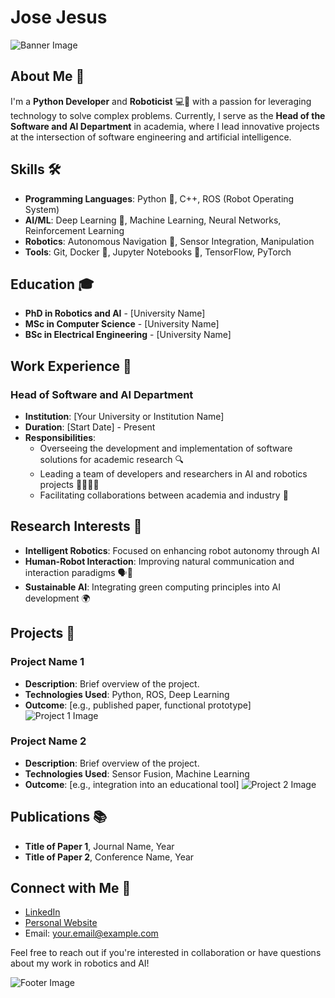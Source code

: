 # Jose Jesus

![Banner Image](banner-image-url.jpg)

## About Me 🌟

I'm a **Python Developer** and **Roboticist** 💻🤖 with a passion for leveraging technology to solve complex problems. Currently, I serve as the **Head of the Software and AI Department** in academia, where I lead innovative projects at the intersection of software engineering and artificial intelligence.

## Skills 🛠️

- **Programming Languages**: Python 🐍, C++, ROS (Robot Operating System) 
- **AI/ML**: Deep Learning 🧠, Machine Learning, Neural Networks, Reinforcement Learning
- **Robotics**: Autonomous Navigation 🧭, Sensor Integration, Manipulation
- **Tools**: Git, Docker 🐳, Jupyter Notebooks 📓, TensorFlow, PyTorch

## Education 🎓

- **PhD in Robotics and AI** - [University Name]
- **MSc in Computer Science** - [University Name]
- **BSc in Electrical Engineering** - [University Name]

## Work Experience 💼

### Head of Software and AI Department
- **Institution**: [Your University or Institution Name]
- **Duration**: [Start Date] - Present
- **Responsibilities**: 
  - Overseeing the development and implementation of software solutions for academic research 🔍
  - Leading a team of developers and researchers in AI and robotics projects 🧑‍💻🧑‍🔬
  - Facilitating collaborations between academia and industry 🤝

## Research Interests 🌱

- **Intelligent Robotics**: Focused on enhancing robot autonomy through AI 
- **Human-Robot Interaction**: Improving natural communication and interaction paradigms 🗣️🤖
- **Sustainable AI**: Integrating green computing principles into AI development 🌍

## Projects 🚀

### Project Name 1
- **Description**: Brief overview of the project.
- **Technologies Used**: Python, ROS, Deep Learning
- **Outcome**: [e.g., published paper, functional prototype]
![Project 1 Image](project1-image-url.jpg)

### Project Name 2
- **Description**: Brief overview of the project.
- **Technologies Used**: Sensor Fusion, Machine Learning
- **Outcome**: [e.g., integration into an educational tool]
![Project 2 Image](project2-image-url.jpg)

## Publications 📚

- **Title of Paper 1**, Journal Name, Year
- **Title of Paper 2**, Conference Name, Year

## Connect with Me 🔗

- [LinkedIn](your-linkedin-url)
- [Personal Website](your-website-url)
- Email: your.email@example.com

Feel free to reach out if you're interested in collaboration or have questions about my work in robotics and AI!

![Footer Image](footer-image-url.jpg)

